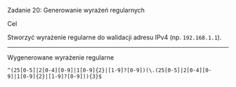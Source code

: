 Zadanie 20: Generowanie wyrażeń regularnych

Cel

Stworzyć wyrażenie regularne do walidacji adresu IPv4 (np. `192.168.1.1`).

---

Wygenerowane wyrażenie regularne

```regex
^(25[0-5]|2[0-4][0-9]|1[0-9]{2}|[1-9]?[0-9])(\.(25[0-5]|2[0-4][0-9]|1[0-9]{2}|[1-9]?[0-9])){3}$
